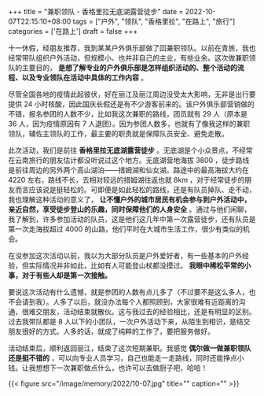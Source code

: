 +++
title = "兼职领队 - 香格里拉无底湖露营徒步"
date = 2022-10-07T22:15:10+08:00
tags = ["户外", "领队", "香格里拉", "在路上", "旅行"]
categories = ['在路上']
draft = false
+++

十一休假，经朋友推荐，我到某某户外俱乐部做了回兼职领队。以前在青旅，我也经常带队组织户外活动，但规模小、也并非自己的主业，有些业余。这次做兼职领队的主要目的， **是想了解专业的户外俱乐部是怎样组织活动的、整个活动的流程、以及专业领队在活动中具体的工作内容** 。

<!--more-->

尽管全国各地的疫情此起彼伏，好在丽江及丽江周边没受太大影响，无非是出行要提供 24 小时核酸，因此国庆长假还是有不少游客前来的。该户外俱乐部营销做的不错，报名参团的人数不少，比如我这次兼职的路线，团员就有 29 人（原本是 36 人，因为疫情原因有 7 人退团）。因为参团人数多，也就有了像我这样的兼职领队，辅佐主领队的工作，最主要的职责就是保障队员安全、避免走散。

此次活动，我们是前往 **香格里拉无底湖露营徒步** 。无底湖是个小众景点，不经常在云南旅行的朋友估计都没听说过这个地方。无底湖营地海拔 3800 ，徒步路线是前往周边的另外两个高山湖泊——措姆湖和仙女湖。路途中的最高海拔大约在 4220 左右，路线不长，去相对较远的措姆湖往返也就 8km ，对于经常徒步的朋友而言应该说是挺轻松的。可即便是如此轻松的路线，还是有队员掉队、走不动，我也理解这种活动的意义了， **让不懂户外的城市居民有机会参与到户外活动中，亲近自然，享受徒步登山的乐趣，同时保障他们的人身安全** 。通过与他们闲聊，我了解到，许多参加活动的队员，这是他们这几年中第一次露营徒步，还有队员是第一次走海拔超过 4000 的山路，他们平时在大城市生活工作，很少有类似的机会。

在没参加这次活动以前，我以为大部分队员是户外爱好者，有一些基本的户外经验，但实际情况并非如此，比如有人可能登山杖都没摸过。 **我眼中稀松平常的小事，对于有些人却是第一次接触。**

要说这次活动有什么遗憾，就是参团的人数有点儿多了（不过要不是这么多人，也不会请到我）。人多了以后，就没办法每个人都照顾到，大家很难有近距离的沟通，很难交朋友，活动结束就散伙。这与我过去的经验相比，还是有明显的区别。过去我带队都是 8 人以下的小团队，一次户外活动下来，从陌生到相识，是结交朋友很好的方式。人多的话，就成了纯粹的工作了，要把服务做好。

活动结束后，顺利返回丽江，结束了这次短期兼职。我感觉 **偶尔做一做兼职领队还是挺不错的** ，可以向专业人员学习，自己也能走一走路线，同时还能挣点小钱。让我想想下一次兼职做点什么，也许可以去做厨子吧，哈哈！

{{< figure src="/image/memory/2022/10-07.jpg" title="" caption="" >}}
